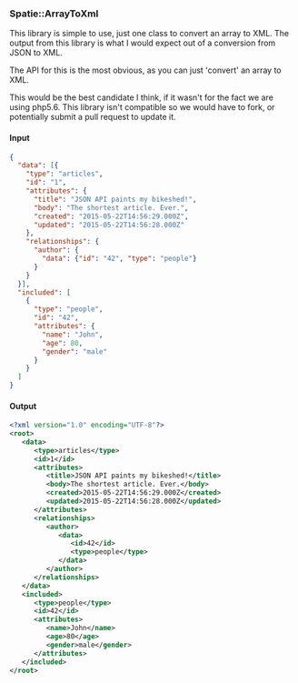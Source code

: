 ### Spatie::ArrayToXml

This library is simple to use, just one class to convert an array to XML. The output from this library is what I 
would expect out of a conversion from JSON to XML.

The API for this is the most obvious, as you can just 'convert' an array to XML.

This would be the best candidate I think, if it wasn't for the fact we are using php5.6. This library isn't compatible 
so we would have to fork, or potentially submit a pull request to update it.  

#### Input

```json
{
  "data": [{
    "type": "articles",
    "id": "1",
    "attributes": {
      "title": "JSON API paints my bikeshed!",
      "body": "The shortest article. Ever.",
      "created": "2015-05-22T14:56:29.000Z",
      "updated": "2015-05-22T14:56:28.000Z"
    },
    "relationships": {
      "author": {
        "data": {"id": "42", "type": "people"}
      }
    }
  }],
  "included": [
    {
      "type": "people",
      "id": "42",
      "attributes": {
        "name": "John",
        "age": 80,
        "gender": "male"
      }
    }
  ]
}
```

#### Output

```xml
<?xml version="1.0" encoding="UTF-8"?>
<root>
   <data>
      <type>articles</type>
      <id>1</id>
      <attributes>
         <title>JSON API paints my bikeshed!</title>
         <body>The shortest article. Ever.</body>
         <created>2015-05-22T14:56:29.000Z</created>
         <updated>2015-05-22T14:56:28.000Z</updated>
      </attributes>
      <relationships>
         <author>
            <data>
               <id>42</id>
               <type>people</type>
            </data>
         </author>
      </relationships>
   </data>
   <included>
      <type>people</type>
      <id>42</id>
      <attributes>
         <name>John</name>
         <age>80</age>
         <gender>male</gender>
      </attributes>
   </included>
</root>
```